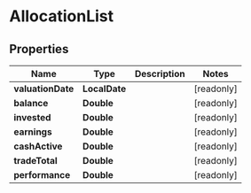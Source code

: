 

# AllocationList


## Properties

Name | Type | Description | Notes
------------ | ------------- | ------------- | -------------
**valuationDate** | **LocalDate** |  |  [readonly]
**balance** | **Double** |  |  [readonly]
**invested** | **Double** |  |  [readonly]
**earnings** | **Double** |  |  [readonly]
**cashActive** | **Double** |  |  [readonly]
**tradeTotal** | **Double** |  |  [readonly]
**performance** | **Double** |  |  [readonly]



